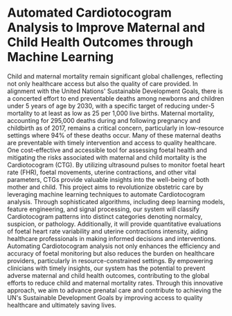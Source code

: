 # Automated Cardiotocogram Analysis to Improve Maternal and Child Health Outcomes through Machine Learning

Child and maternal mortality remain significant global challenges, reflecting not only healthcare access but also the quality of care provided. In alignment with the United Nations' Sustainable Development Goals, there is a concerted effort to end preventable deaths among newborns and children under 5 years of age by 2030, with a specific target of reducing under-5 mortality to at least as low as 25 per 1,000 live births.
Maternal mortality, accounting for 295,000 deaths during and following pregnancy and childbirth as of 2017, remains a critical concern, particularly in low-resource settings where 94% of these deaths occur. Many of these maternal deaths are preventable with timely intervention and access to quality healthcare.
One cost-effective and accessible tool for assessing foetal health and mitigating the risks associated with maternal and child mortality is the Cardiotocogram (CTG). By utilizing ultrasound pulses to monitor foetal heart rate (FHR), foetal movements, uterine contractions, and other vital parameters, CTGs provide valuable insights into the well-being of both mother and child.
This project aims to revolutionize obstetric care by leveraging machine learning techniques to automate Cardiotocogram analysis. Through sophisticated algorithms, including deep learning models, feature engineering, and signal processing, our system will classify Cardiotocogram patterns into distinct categories denoting normalcy, suspicion, or pathology. Additionally, it will provide quantitative evaluations of foetal heart rate variability and uterine contractions intensity, aiding healthcare professionals in making informed decisions and interventions.
Automating Cardiotocogram analysis not only enhances the efficiency and accuracy of foetal monitoring but also reduces the burden on healthcare providers, particularly in resource-constrained settings. By empowering clinicians with timely insights, our system has the potential to prevent adverse maternal and child health outcomes, contributing to the global efforts to reduce child and maternal mortality rates.
Through this innovative approach, we aim to advance prenatal care and contribute to achieving the UN's Sustainable Development Goals by improving access to quality healthcare and ultimately saving lives.

